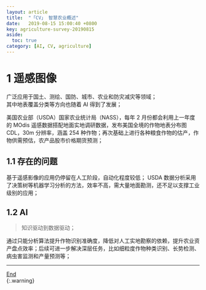 ```yaml
---
layout: article
title:  "「CV」 智慧农业概述"
date:   2019-08-15 15:00:40 +0800
key: agriculture-survey-20190815
aside:
  toc: true
category: [AI, CV, agriculture]
---
```

<span id='head'></span>  

<!--more-->
# 1 遥感图像
广泛应用于国土、测绘、国防、城市、农业和防灾减灾等领域；    
其中地表覆盖分类等方向也随着 AI 得到了发展；     

美国农业部（USDA）国家农业统计局（NASS），每年 2 月份都会利用上一年度的 MOdis 遥感数据搭配地面实地调研数据，发布美国全境的作物地表分布图 CDL，30m 分辨率，涵盖 254 种作物；再次基础上进行各种粮食作物的估产，作物供需预估，农产品股市价格期货预测；      

## 1.1 存在的问题
基于遥感影像的应用仍停留在人工阶段，自动化程度较低； USDA 数据分析采用了决策树等机器学习分析的方法，效率不高，需大量地面勘测，还不足以支撑工业级别的应用；    


## 1.2 AI
>知识驱动到数据驱动；   

通过只能分析算法提升作物识别准确度，降低对人工实地勘察的依赖，提升农业资产盘点效率；后续可进一步解决深层任务，比如细粒度作物种类识别、长势检测、病虫害监测和产量预测等；

-------------------  
[End](#head)   
{:.warning}  
